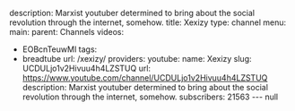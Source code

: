 description: Marxist youtuber determined to bring about the social revolution through
  the internet, somehow.
title: Xexizy
type: channel
menu:
  main:
    parent: Channels
videos:
- EOBcnTeuwMI
tags:
- breadtube
url: /xexizy/
providers:
  youtube:
    name: Xexizy
    slug: UCDULjo1v2Hivuu4h4LZSTUQ
    url: https://www.youtube.com/channel/UCDULjo1v2Hivuu4h4LZSTUQ
    description: Marxist youtuber determined to bring about the social revolution
      through the internet, somehow.
    subscribers: 21563
--- null
